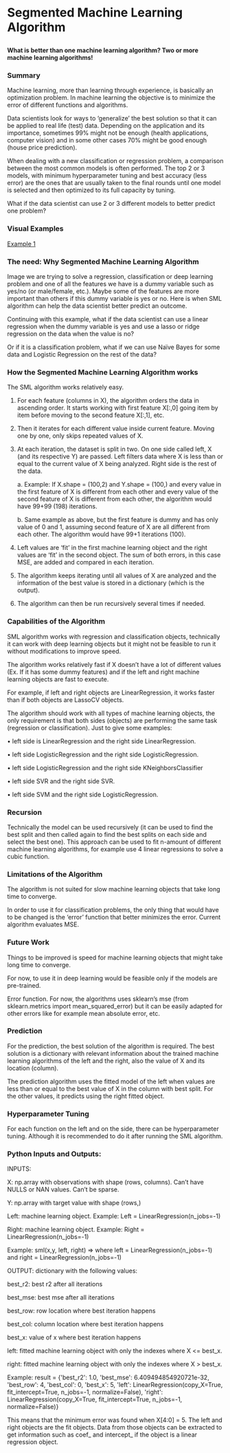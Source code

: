 # Segmented Machine Learning Algorithm<p>

__What is better than one machine learning algorithm? Two or more machine learning algorithms!__<p>

### Summary<p>
Machine learning, more than learning through experience, is basically an optimization problem. In machine learning the objective is to minimize the error of different functions and algorithms.<p>
Data scientists look for ways to ‘generalize’ the best solution so that it can be applied to real life (test) data.
Depending on the application and its importance, sometimes 99% might not be enough (health applications, computer vision) and in some other cases 70% might be good enough (house price prediction).<p>
When dealing with a new classification or regression problem, a comparison between the most common models is often performed. The top 2 or 3 models, with minimum hyperparameter tuning and best accuracy (less error) are the ones that are usually taken to the final rounds until one model is selected and then optimized to its full capacity by tuning.<p>
What if the data scientist can use 2 or 3 different models to better predict one problem?<p>

### Visual Examples
[Example 1](../blob/master/Advertising.csv)

### The need: Why Segmented Machine Learning Algorithm<p>
Image we are trying to solve a regression, classification or deep learning problem and one of all the features we have is a dummy variable such as yes/no (or male/female, etc.). Maybe some of the features are more important than others if this dummy variable is yes or no. Here is when SML algorithm can help the data scientist better predict an outcome.<p>
Continuing with this example, what if the data scientist can use a linear regression when the dummy variable is yes and use a lasso or ridge regression on the data when the value is no?<p>
Or if it is a classification problem, what if we can use Naïve Bayes for some data and Logistic Regression on the rest of the data?<p>

### How the Segmented Machine Learning Algorithm works<p>
The SML algorithm works relatively easy.<p>
1.	For each feature (columns in X), the algorithm orders the data in ascending order. It starts working with first feature X[:,0] going item by item before moving to the second feature X[:,1], etc.<p>
2.	Then it iterates for each different value inside current feature. Moving one by one, only skips repeated values of X.<p>
3.	At each iteration, the dataset is split in two. On one side called left, X (and its respective Y) are passed. Left filters data where X is less than or equal to the current value of X being analyzed. Right side is the rest of the data.<p>
a.	Example: If X.shape = (100,2) and Y.shape = (100,) and every value in the first feature of X is different from each other and every value of the second feature of X is different from each other, the algorithm would have 99+99 (198) iterations.<p>
b.	Same example as above, but the first feature is dummy and has only value of 0 and 1, assuming second feature of X are all different from each other. The algorithm would have 99+1 iterations (100). <p>
4.	Left values are ‘fit’ in the first machine learning object and the right values are ‘fit’ in the second object. The sum of both errors, in this case MSE, are added and compared in each iteration.<p>
5.	The algorithm keeps iterating until all values of X are analyzed and the information of the best value is stored in a dictionary (which is the output).<p>
6.	The algorithm can then be run recursively several times if needed.<p>

### Capabilities of the Algorithm<p>
SML algorithm works with regression and classification objects, technically it can work with deep learning objects but it might not be feasible to run it without modifications to improve speed.<p>
The algorithm works relatively fast if X doesn’t have a lot of different values (Ex. If it has some dummy features) and if the left and right machine learning objects are fast to execute.<p>
For example, if left and right objects are LinearRegression, it works faster than if both objects are LassoCV objects.<p>

The algorithm should work with all types of machine learning objects, the only requirement is that both sides (objects) are performing the same task (regression or classification). Just to give some examples:<p>
•	left side is LinearRegression and the right side LinearRegression.<p>
•	left side LogisticRegression and the right side LogisticRegression.<p>
•	left side LogisticRegression and the right side KNeighborsClassifier<p>
•	left side SVR and the right side SVR.<p>
•	left side SVM and the right side LogisticRegression.<p>

### Recursion<p>
Technically the model can be used recursively (it can be used to find the best split and then called again to find the best splits on each side and select the best one). This approach can be used to fit n-amount of different machine learning algorithms, for example use 4 linear regressions to solve a cubic function.<p>

### Limitations of the Algorithm<p>
The algorithm is not suited for slow machine learning objects that take long time to converge.<p>
In order to use it for classification problems, the only thing that would have to be changed is the ‘error’ function that better minimizes the error. Current algorithm evaluates MSE.<p>

### Future Work<p>
Things to be improved is speed for machine learning objects that might take long time to converge.<p>
For now, to use it in deep learning would be feasible only if the models are pre-trained.<p>
Error function. For now, the algorithms uses sklearn’s mse (from sklearn.metrics import mean_squared_error) but it can be easily adapted for other errors like for example mean absolute error, etc.<p>

### Prediction<p>
For the prediction, the best solution of the algorithm is required. The best solution is a dictionary with relevant information about the trained machine learning algorithms of the left and the right, also the value of X and its location (column).<p>
The prediction algorithm uses the fitted model of the left when values are less than or equal to the best value of X in the column with best split. For the other values, it predicts using the right fitted object.<p>

### Hyperparameter Tuning<p>
For each function on the left and on the side, there can be hyperparameter tuning. Although it is recommended to do it after running the SML algorithm.<p>

### Python Inputs and Outputs:<p>
INPUTS: <p>
	X: np.array with observations with shape (rows, columns). Can’t have NULLS or NAN values. Can’t be sparse.<p>
	Y: np.array with target value with shape (rows,)<p>
	Left: machine learning object. Example: Left = LinearRegression(n_jobs=-1)<p>
	Right: machine learning object. Example: Right = LinearRegression(n_jobs=-1)<p>
	Example: sml(x,y, left, right) => where left = LinearRegression(n_jobs=-1) and right = LinearRegression(n_jobs=-1)<p>

OUTPUT: dictionary with the following values:<p>
	best_r2: best r2 after all iterations<p>
	best_mse: best mse after all iterations<p>
	best_row: row location where best iteration happens<p>
	best_col: column location where best iteration happens<p>
	best_x: value of x where best iteration happens<p>
	left: fitted machine learning object with only the indexes where X <= best_x.<p>
	right: fitted machine learning object with only the indexes where X > best_x.<p>
Example: result = {'best_r2': 1.0, 'best_mse': 6.409494854920721e-32, 'best_row': 4, 'best_col': 0, 'best_x': 5, 'left': LinearRegression(copy_X=True, fit_intercept=True, n_jobs=-1, normalize=False), 'right': LinearRegression(copy_X=True, fit_intercept=True, n_jobs=-1, normalize=False)}<p>
This means that the minimum error was found when X[4:0] = 5. The left and right objects are the fit objects. Data from those objects can be extracted to get information such as coef_ and intercept_ if the object is a linear regression object.<p>
